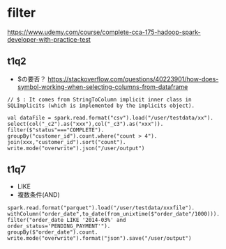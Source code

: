 # filter

https://www.udemy.com/course/complete-cca-175-hadoop-spark-developer-with-practice-test


## t1q2
- $の要否？
https://stackoverflow.com/questions/40223901/how-does-symbol-working-when-selecting-columns-from-dataframe

```
// $ : It comes from StringToColumn implicit inner class in SQLImplicits (which is implemented by the implicits object).

val dataFile = spark.read.format("csv").load("/user/testdata/xx").
select(col("_c2").as("xxx"),col("_c3").as("xxx")).
filter($"status"==="COMPLETE").
groupBy("customer_id").count.where("count > 4").
join(xxx,"customer_id").sort("count").
write.mode("overwrite").json("/user/output")

```

## t1q7
- LIKE
- 複数条件(AND)
```
spark.read.format("parquet").load("/user/testdata/xxxfile").
withColumn("order_date",to_date(from_unixtime($"order_date"/1000))).
filter("order_date LIKE '2014-03%' and order_status='PENDING_PAYMENT'").
groupBy($"order_date").count.
write.mode("overwrite").format("json").save("/user/output")
```
